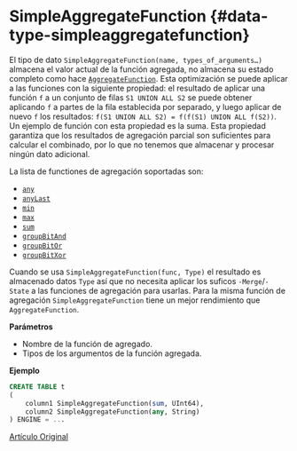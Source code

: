 # SimpleAggregateFunction {#data-type-simpleaggregatefunction}

El tipo de dato `SimpleAggregateFunction(name, types_of_arguments…)` almacena el valor actual de la función agregada, no almacena su estado completo como hace [`AggregateFunction`](aggregatefunction.md). Esta optimización se puede aplicar a las funciones con la siguiente propiedad: el resultado de aplicar una función `f` a un conjunto de filas `S1 UNION ALL S2` se puede obtener aplicando `f` a partes de la fila establecida por separado, y luego aplicar de nuevo `f` los resultados: `f(S1 UNION ALL S2) = f(f(S1) UNION ALL f(S2))`. Un ejemplo de función con esta propiedad es la suma. Esta propiedad garantiza que los resultados de agregación parcial son suficientes para calcular el combinado, por lo que no tenemos que almacenar y procesar ningún dato adicional.

La lista de functiones de agregación soportadas son:

-   [`any`](../../sql-reference/aggregate-functions/reference.md#agg_function-any)
-   [`anyLast`](../../sql-reference/aggregate-functions/reference.md#anylastx)
-   [`min`](../../sql-reference/aggregate-functions/reference.md#agg_function-min)
-   [`max`](../../sql-reference/aggregate-functions/reference.md#agg_function-max)
-   [`sum`](../../sql-reference/aggregate-functions/reference.md#agg_function-sum)
-   [`groupBitAnd`](../../sql-reference/aggregate-functions/reference.md#groupbitand)
-   [`groupBitOr`](../../sql-reference/aggregate-functions/reference.md#groupbitor)
-   [`groupBitXor`](../../sql-reference/aggregate-functions/reference.md#groupbitxor)

Cuando se usa `SimpleAggregateFunction(func, Type)` el resultado es almacenado datos `Type` así que no necesita aplicar los suficos `-Merge`/`-State` a las funciones de agregación para usarlas. Para la misma función de agregación `SimpleAggregateFunction` tiene un mejor rendimiento que `AggregateFunction`.

**Parámetros**

-   Nombre de la función de agregado.
-   Tipos de los argumentos de la función agregada.

**Ejemplo**

``` sql
CREATE TABLE t
(
    column1 SimpleAggregateFunction(sum, UInt64),
    column2 SimpleAggregateFunction(any, String)
) ENGINE = ...
```

[Artículo Original](https://clickhouse.tech/docs/en/data_types/simpleaggregatefunction/) <!--hide-->
